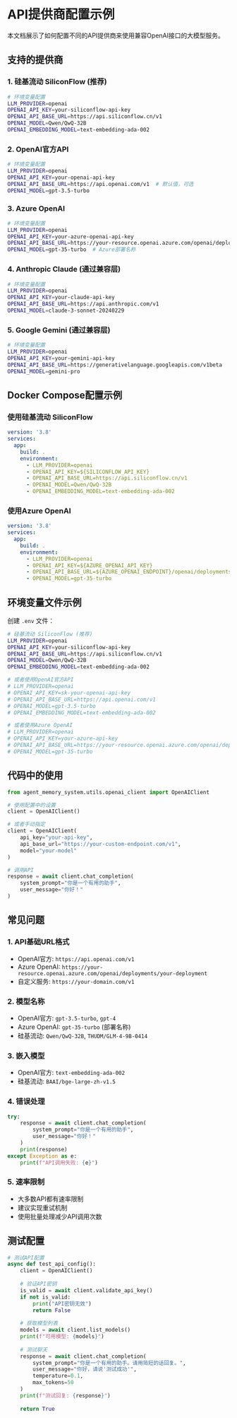 # API提供商配置示例

本文档展示了如何配置不同的API提供商来使用兼容OpenAI接口的大模型服务。

## 支持的提供商

### 1. 硅基流动 SiliconFlow (推荐)
```bash
# 环境变量配置
LLM_PROVIDER=openai
OPENAI_API_KEY=your-siliconflow-api-key
OPENAI_API_BASE_URL=https://api.siliconflow.cn/v1
OPENAI_MODEL=Qwen/QwQ-32B
OPENAI_EMBEDDING_MODEL=text-embedding-ada-002
```

### 2. OpenAI官方API
```bash
# 环境变量配置
LLM_PROVIDER=openai
OPENAI_API_KEY=your-openai-api-key
OPENAI_API_BASE_URL=https://api.openai.com/v1  # 默认值，可选
OPENAI_MODEL=gpt-3.5-turbo
```

### 3. Azure OpenAI
```bash
# 环境变量配置
LLM_PROVIDER=openai
OPENAI_API_KEY=your-azure-openai-api-key
OPENAI_API_BASE_URL=https://your-resource.openai.azure.com/openai/deployments/your-deployment
OPENAI_MODEL=gpt-35-turbo  # Azure部署名称
```

### 4. Anthropic Claude (通过兼容层)
```bash
# 环境变量配置
LLM_PROVIDER=openai
OPENAI_API_KEY=your-claude-api-key
OPENAI_API_BASE_URL=https://api.anthropic.com/v1
OPENAI_MODEL=claude-3-sonnet-20240229
```

### 5. Google Gemini (通过兼容层)
```bash
# 环境变量配置
LLM_PROVIDER=openai
OPENAI_API_KEY=your-gemini-api-key
OPENAI_API_BASE_URL=https://generativelanguage.googleapis.com/v1beta
OPENAI_MODEL=gemini-pro
```

## Docker Compose配置示例

### 使用硅基流动 SiliconFlow
```yaml
version: '3.8'
services:
  app:
    build: .
    environment:
      - LLM_PROVIDER=openai
      - OPENAI_API_KEY=${SILICONFLOW_API_KEY}
      - OPENAI_API_BASE_URL=https://api.siliconflow.cn/v1
      - OPENAI_MODEL=Qwen/QwQ-32B
      - OPENAI_EMBEDDING_MODEL=text-embedding-ada-002
```

### 使用Azure OpenAI
```yaml
version: '3.8'
services:
  app:
    build: .
    environment:
      - LLM_PROVIDER=openai
      - OPENAI_API_KEY=${AZURE_OPENAI_API_KEY}
      - OPENAI_API_BASE_URL=${AZURE_OPENAI_ENDPOINT}/openai/deployments/${AZURE_OPENAI_DEPLOYMENT}
      - OPENAI_MODEL=gpt-35-turbo
```

## 环境变量文件示例

创建 `.env` 文件：

```bash
# 硅基流动 SiliconFlow (推荐)
LLM_PROVIDER=openai
OPENAI_API_KEY=your-siliconflow-api-key
OPENAI_API_BASE_URL=https://api.siliconflow.cn/v1
OPENAI_MODEL=Qwen/QwQ-32B
OPENAI_EMBEDDING_MODEL=text-embedding-ada-002

# 或者使用OpenAI官方API
# LLM_PROVIDER=openai
# OPENAI_API_KEY=sk-your-openai-api-key
# OPENAI_API_BASE_URL=https://api.openai.com/v1
# OPENAI_MODEL=gpt-3.5-turbo
# OPENAI_EMBEDDING_MODEL=text-embedding-ada-002

# 或者使用Azure OpenAI
# LLM_PROVIDER=openai
# OPENAI_API_KEY=your-azure-api-key
# OPENAI_API_BASE_URL=https://your-resource.openai.azure.com/openai/deployments/your-deployment
# OPENAI_MODEL=gpt-35-turbo
```

## 代码中的使用

```python
from agent_memory_system.utils.openai_client import OpenAIClient

# 使用配置中的设置
client = OpenAIClient()

# 或者手动指定
client = OpenAIClient(
    api_key="your-api-key",
    api_base_url="https://your-custom-endpoint.com/v1",
    model="your-model"
)

# 调用API
response = await client.chat_completion(
    system_prompt="你是一个有用的助手",
    user_message="你好！"
)
```

## 常见问题

### 1. API基础URL格式
- OpenAI官方: `https://api.openai.com/v1`
- Azure OpenAI: `https://your-resource.openai.azure.com/openai/deployments/your-deployment`
- 自定义服务: `https://your-domain.com/v1`

### 2. 模型名称
- OpenAI官方: `gpt-3.5-turbo`, `gpt-4`
- Azure OpenAI: `gpt-35-turbo` (部署名称)
- 硅基流动: `Qwen/QwQ-32B`, `THUDM/GLM-4-9B-0414`

### 3. 嵌入模型
- OpenAI官方: `text-embedding-ada-002`
- 硅基流动: `BAAI/bge-large-zh-v1.5`

### 4. 错误处理
```python
try:
    response = await client.chat_completion(
        system_prompt="你是一个有用的助手",
        user_message="你好！"
    )
    print(response)
except Exception as e:
    print(f"API调用失败: {e}")
```

### 5. 速率限制
- 大多数API都有速率限制
- 建议实现重试机制
- 使用批量处理减少API调用次数

## 测试配置

```python
# 测试API配置
async def test_api_config():
    client = OpenAIClient()
    
    # 验证API密钥
    is_valid = await client.validate_api_key()
    if not is_valid:
        print("API密钥无效")
        return False
    
    # 获取模型列表
    models = await client.list_models()
    print(f"可用模型: {models}")
    
    # 测试聊天
    response = await client.chat_completion(
        system_prompt="你是一个有用的助手。请用简短的话回复。",
        user_message="你好，请说'测试成功'",
        temperature=0.1,
        max_tokens=50
    )
    print(f"测试回复: {response}")
    
    return True
``` 